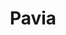 ---
title: Pavia
date: 
draft: false

# descripcion
description : Argo colgante de plata

materials: Plata 925

color: Plateado

dimensions: 4cm

code: 01-01-0312

type: "Aros"

categories: []

# Images
# first image will be shown in the product page
images:
  # - image: "images/path_to_image"
  # La ubicacion de las imagenes es imagenes/Aros/Aros.Colgantes/01-01-0312-pavia
  - image: "./images/aros/colgantes/01-01-0312-espirales_a.JPG"
  - image: "./images/aros/colgantes/01-01-0312-espirales_b.JPG"
---